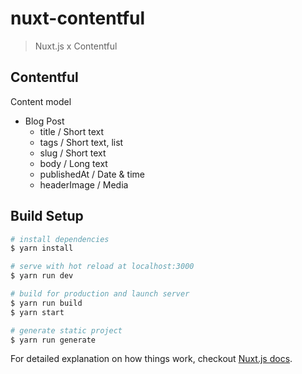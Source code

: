 # nuxt-contentful

> Nuxt.js x Contentful

## Contentful
Content model
- Blog Post
  - title / Short text
  - tags / Short text, list
  - slug / Short text
  - body / Long text
  - publishedAt / Date & time
  - headerImage / Media

## Build Setup

``` bash
# install dependencies
$ yarn install

# serve with hot reload at localhost:3000
$ yarn run dev

# build for production and launch server
$ yarn run build
$ yarn start

# generate static project
$ yarn run generate
```

For detailed explanation on how things work, checkout [Nuxt.js docs](https://nuxtjs.org).
